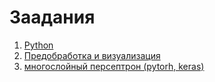 # Заадания
1. [Python](https://github.com/ivtipm/ML/blob/main/tasks/task1.md)
2. [Предобработка и визуализация](https://github.com/ivtipm/ML/blob/main/tasks/task2.md)
3. [многослойный персептрон (pytorh, keras)](task3.md)
